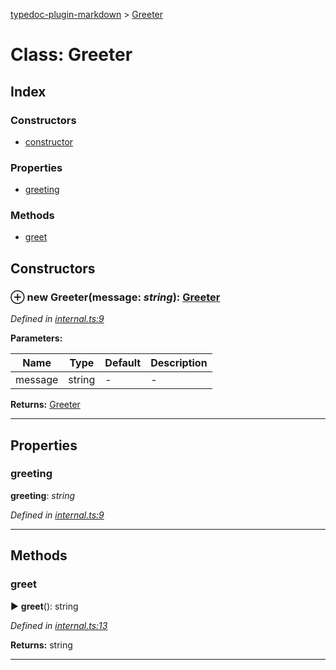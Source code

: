 [typedoc-plugin-markdown](../index.md) > [Greeter](../classes/greeter.md)



# Class: Greeter

## Index

### Constructors

* [constructor](greeter.md#constructor)


### Properties

* [greeting](greeter.md#greeting)


### Methods

* [greet](greeter.md#greet)



## Constructors
<a id="constructor"></a>


### ⊕ **new Greeter**(message: *string*): [Greeter](greeter.md)


*Defined in [internal.ts:9](https://github.com/tgreyuk/typedoc-plugin-markdown/blob/master/tests/src/internal.ts#L9)*

**Parameters:**

| Name  | Type                | Default | Description  |
| ------ | ------------------- | ------------ | ------------ |
| message  | string | - | - |





**Returns:** [Greeter](greeter.md)

---


## Properties
<a id="greeting"></a>

###  greeting

**greeting**:  *string* 

*Defined in [internal.ts:9](https://github.com/tgreyuk/typedoc-plugin-markdown/blob/master/tests/src/internal.ts#L9)*




___


## Methods
<a id="greet"></a>

###  greet

► **greet**(): string



*Defined in [internal.ts:13](https://github.com/tgreyuk/typedoc-plugin-markdown/blob/master/tests/src/internal.ts#L13)*



**Returns:** string





___


